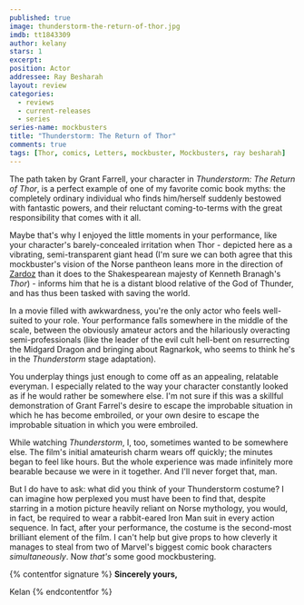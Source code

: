 ```yaml
---
published: true
image: thunderstorm-the-return-of-thor.jpg
imdb: tt1843309
author: kelany 
stars: 1
excerpt: 
position: Actor
addressee: Ray Besharah
layout: review
categories: 
  - reviews
  - current-releases
  - series
series-name: mockbusters
title: "Thunderstorm: The Return of Thor"
comments: true
tags: [Thor, comics, Letters, mockbuster, Mockbusters, ray besharah]
---
```


The path taken by Grant Farrell, your character in _Thunderstorm: The Return of Thor_, is a perfect example of one of my favorite comic book myths: the completely ordinary individual who finds him/herself suddenly bestowed with fantastic powers, and their reluctant coming-to-terms with the great responsibility that comes with it all. 

Maybe that's why I enjoyed the little moments in your performance, like your character's barely-concealed irritation when Thor - depicted here as a vibrating, semi-transparent giant head (I'm sure we can both agree that this mockbuster's vision of the Norse pantheon leans more in the direction of [Zardoz][1] than it does to the Shakespearean majesty of Kenneth Branagh's _Thor_) - informs him that he is a distant blood relative of the God of Thunder, and has thus been tasked with saving the world.

   [1]: http://www.youtube.com/watch?v=YOROvO2fxTc

In a movie filled with awkwardness, you're the only actor who feels well-suited to your role. Your performance falls somewhere in the middle of the scale, between the obviously amateur actors and the hilariously overacting semi-professionals (like the leader of the evil cult hell-bent on resurrecting the Midgard Dragon and bringing about Ragnarkok, who seems to think he's in the _Thunderstorm_ stage adaptation).

You underplay things just enough to come off as an appealing, relatable everyman. I especially related to the way your character constantly looked as if he would rather be somewhere else. I'm not sure if this was a skillful demonstration of Grant Farrel's desire to escape the improbable situation in which he has become embroiled, or your own desire to escape the improbable situation in which you were embroiled.

While watching _Thunderstorm_, I, too, sometimes wanted to be somewhere else. The film's initial amateurish charm wears off quickly; the minutes began to feel like hours. But the whole experience was made infinitely more bearable because we were in it together. And I'll never forget that, man.

But I do have to ask: what did you think of your Thunderstorm costume?  I can imagine how perplexed you must have been to find that, despite starring in a motion picture heavily reliant on Norse mythology, you would, in fact, be required to wear a rabbit-eared Iron Man suit in every action sequence. In fact, after your performance, the costume is the second-most brilliant element of the film. I can't help but give props to how cleverly it manages to steal from two of Marvel's biggest comic book characters _simultaneously_. Now _that's_ some good mockbustering.

{% contentfor signature %}
**Sincerely yours,**

Kelan
{% endcontentfor %}